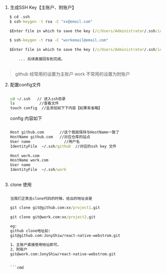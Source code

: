 1. 生成SSH Key【主账户、附账户】

 ```cmd
    $ cd .ssh
    $ ssh-keygen -t rsa -C "xx@email.com"
       
    $Enter file in which to save the key (/c/Users/Administrator/.ssh/id_rsa): github //可以重命名为github，方便区分
       
    $ ssh-keygen -t rsa -C "workemail@email.com"
       
    $Enter file in which to save the key (/c/Users/Administrator/.ssh/id_rsa): work
    
        ... 后续直接回车到完成。
        
 ```
> github 经常用的设置为主账户
> work 不常用的设置为附账户


2. 配置config文件
    
    ```cmd
        
    cd ~/.ssh   // 进入ssh目录
    ls           //查看文件
    touch config  //且添加如下下内容【如果有省略】
    ```
    
    config 内容如下
    
    ```cmd
    
    Host github.com       //这个我就保持与HostName一致了
    HostName github.com   //对应仓库的站点
    User name               //用户名
    IdentityFile  ~/.ssh/github  //对应的ssh key 文件
       
    Host work.com
    HostName work.com
    User name
    IdentityFile  ~/.ssh/work 
            
    ```
3. clone 使用
    
    ```cmd
    
    当我们正常去clone代码的时候，给出的地址会是
    
    git clone git@github.com:xx/project1.git
     
    git clone git@work.com:xx/project2.git
      
    eg:
    github clone地址如:
    git@github.com:JonyShiw/react-native-webstrom.git
    
    1、主账户直接使用地址即可。
    2、附账户
    git@work.com:JonyShiw/react-native-webstrom.git
    
    
    ```cmd


